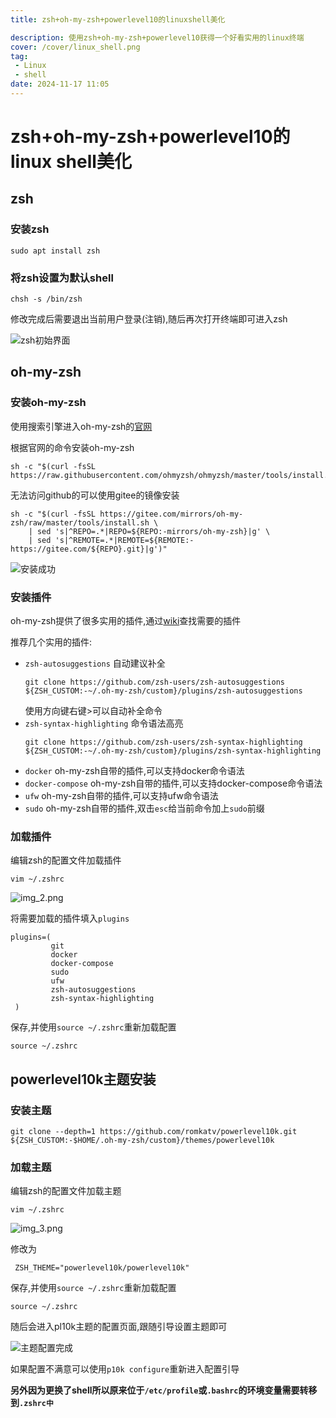 ```yaml
---
title: zsh+oh-my-zsh+powerlevel10的linuxshell美化

description: 使用zsh+oh-my-zsh+powerlevel10获得一个好看实用的linux终端
cover: /cover/linux_shell.png
tag:
 - Linux
 - shell
date: 2024-11-17 11:05
---
```


# zsh+oh-my-zsh+powerlevel10的linux shell美化

## zsh

### 安装zsh

```shell
sudo apt install zsh
```

### 将zsh设置为默认shell

```shell
chsh -s /bin/zsh
```
修改完成后需要退出当前用户登录(注销),随后再次打开终端即可进入zsh

![zsh初始界面](img.png)

## oh-my-zsh

### 安装oh-my-zsh

使用搜索引擎进入oh-my-zsh的[官网](https://ohmyz.sh)

根据官网的命令安装oh-my-zsh

```shell
sh -c "$(curl -fsSL https://raw.githubusercontent.com/ohmyzsh/ohmyzsh/master/tools/install.sh)"
```

无法访问github的可以使用gitee的镜像安装
```shell
sh -c "$(curl -fsSL https://gitee.com/mirrors/oh-my-zsh/raw/master/tools/install.sh \
    | sed 's|^REPO=.*|REPO=${REPO:-mirrors/oh-my-zsh}|g' \
    | sed 's|^REMOTE=.*|REMOTE=${REMOTE:-https://gitee.com/${REPO}.git}|g')"
```

![安装成功](img_1.png)

### 安装插件

oh-my-zsh提供了很多实用的插件,通过[wiki](https://github.com/ohmyzsh/ohmyzsh/wiki/Plugins)查找需要的插件

推荐几个实用的插件:

* `zsh-autosuggestions` 自动建议补全
    ```shell
    git clone https://github.com/zsh-users/zsh-autosuggestions ${ZSH_CUSTOM:-~/.oh-my-zsh/custom}/plugins/zsh-autosuggestions
    ```
    使用方向键右键>可以自动补全命令
* `zsh-syntax-highlighting` 命令语法高亮
    ```shell
    git clone https://github.com/zsh-users/zsh-syntax-highlighting ${ZSH_CUSTOM:-~/.oh-my-zsh/custom}/plugins/zsh-syntax-highlighting
    ```
* `docker` oh-my-zsh自带的插件,可以支持docker命令语法
* `docker-compose` oh-my-zsh自带的插件,可以支持docker-compose命令语法
* `ufw` oh-my-zsh自带的插件,可以支持ufw命令语法
* `sudo` oh-my-zsh自带的插件,双击`esc`给当前命令加上`sudo`前缀

### 加载插件

编辑zsh的配置文件加载插件
```shell
vim ~/.zshrc
```
![img_2.png](img_2.png)

将需要加载的插件填入`plugins`

```text
plugins=(
         git
         docker
         docker-compose
         sudo
         ufw
         zsh-autosuggestions
         zsh-syntax-highlighting                                             
 )
```
保存,并使用`source ~/.zshrc`重新加载配置

```shell
source ~/.zshrc
```

## powerlevel10k主题安装

### 安装主题
```shell
git clone --depth=1 https://github.com/romkatv/powerlevel10k.git ${ZSH_CUSTOM:-$HOME/.oh-my-zsh/custom}/themes/powerlevel10k
```

### 加载主题

编辑zsh的配置文件加载主题
```shell
vim ~/.zshrc
```

![img_3.png](img_3.png)

修改为
```text
 ZSH_THEME="powerlevel10k/powerlevel10k"  
```

保存,并使用`source ~/.zshrc`重新加载配置

```shell
source ~/.zshrc
```

随后会进入pl10k主题的配置页面,跟随引导设置主题即可

![主题配置完成](img_4.png)

如果配置不满意可以使用`p10k configure`重新进入配置引导

**另外因为更换了shell所以原来位于`/etc/profile`或`.bashrc`的环境变量需要转移到`.zshrc中`**
